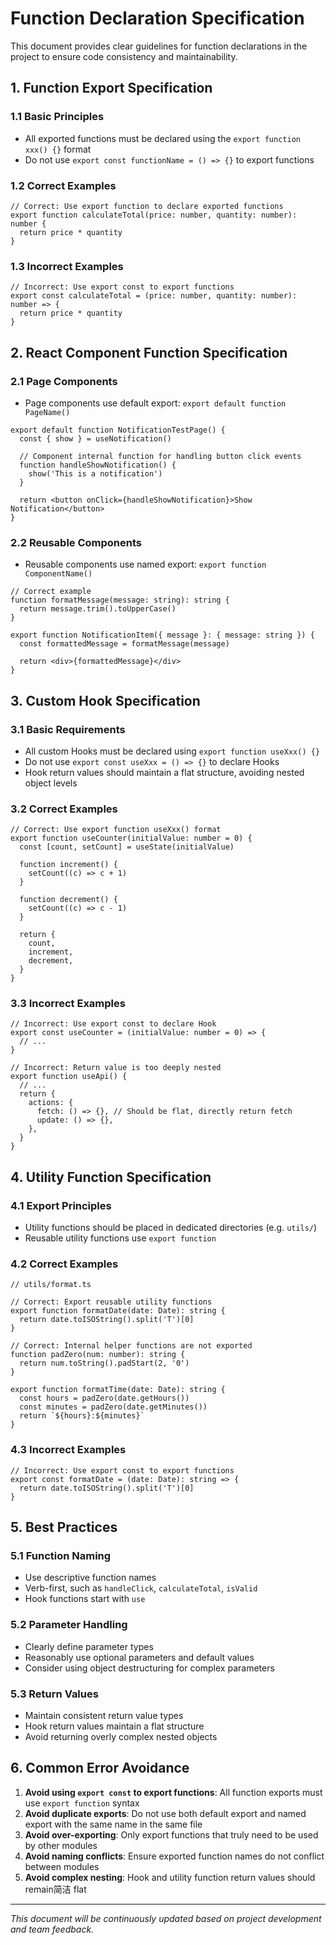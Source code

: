 # Function Declaration Specification

This document provides clear guidelines for function declarations in the project to ensure code consistency and maintainability.

## 1. Function Export Specification

### 1.1 Basic Principles

- All exported functions must be declared using the `export function xxx() {}` format
- Do not use `export const functionName = () => {}` to export functions

### 1.2 Correct Examples

```tsx
// Correct: Use export function to declare exported functions
export function calculateTotal(price: number, quantity: number): number {
  return price * quantity
}
```

### 1.3 Incorrect Examples

```tsx
// Incorrect: Use export const to export functions
export const calculateTotal = (price: number, quantity: number): number => {
  return price * quantity
}
```

## 2. React Component Function Specification

### 2.1 Page Components

- Page components use default export: `export default function PageName()`

```tsx
export default function NotificationTestPage() {
  const { show } = useNotification()

  // Component internal function for handling button click events
  function handleShowNotification() {
    show('This is a notification')
  }

  return <button onClick={handleShowNotification}>Show Notification</button>
}
```

### 2.2 Reusable Components

- Reusable components use named export: `export function ComponentName()`

```tsx
// Correct example
function formatMessage(message: string): string {
  return message.trim().toUpperCase()
}

export function NotificationItem({ message }: { message: string }) {
  const formattedMessage = formatMessage(message)

  return <div>{formattedMessage}</div>
}
```

## 3. Custom Hook Specification

### 3.1 Basic Requirements

- All custom Hooks must be declared using `export function useXxx() {}`
- Do not use `export const useXxx = () => {}` to declare Hooks
- Hook return values should maintain a flat structure, avoiding nested object levels

### 3.2 Correct Examples

```tsx
// Correct: Use export function useXxx() format
export function useCounter(initialValue: number = 0) {
  const [count, setCount] = useState(initialValue)

  function increment() {
    setCount((c) => c + 1)
  }

  function decrement() {
    setCount((c) => c - 1)
  }

  return {
    count,
    increment,
    decrement,
  }
}
```

### 3.3 Incorrect Examples

```tsx
// Incorrect: Use export const to declare Hook
export const useCounter = (initialValue: number = 0) => {
  // ...
}

// Incorrect: Return value is too deeply nested
export function useApi() {
  // ...
  return {
    actions: {
      fetch: () => {}, // Should be flat, directly return fetch
      update: () => {},
    },
  }
}
```

## 4. Utility Function Specification

### 4.1 Export Principles

- Utility functions should be placed in dedicated directories (e.g. `utils/`)
- Reusable utility functions use `export function`

### 4.2 Correct Examples

```tsx
// utils/format.ts

// Correct: Export reusable utility functions
export function formatDate(date: Date): string {
  return date.toISOString().split('T')[0]
}

// Correct: Internal helper functions are not exported
function padZero(num: number): string {
  return num.toString().padStart(2, '0')
}

export function formatTime(date: Date): string {
  const hours = padZero(date.getHours())
  const minutes = padZero(date.getMinutes())
  return `${hours}:${minutes}`
}
```

### 4.3 Incorrect Examples

```tsx
// Incorrect: Use export const to export functions
export const formatDate = (date: Date): string => {
  return date.toISOString().split('T')[0]
}
```

## 5. Best Practices

### 5.1 Function Naming

- Use descriptive function names
- Verb-first, such as `handleClick`, `calculateTotal`, `isValid`
- Hook functions start with `use`

### 5.2 Parameter Handling

- Clearly define parameter types
- Reasonably use optional parameters and default values
- Consider using object destructuring for complex parameters

### 5.3 Return Values

- Maintain consistent return value types
- Hook return values maintain a flat structure
- Avoid returning overly complex nested objects

## 6. Common Error Avoidance

1. **Avoid using `export const` to export functions**: All function exports must use `export function` syntax
2. **Avoid duplicate exports**: Do not use both default export and named export with the same name in the same file
3. **Avoid over-exporting**: Only export functions that truly need to be used by other modules
4. **Avoid naming conflicts**: Ensure exported function names do not conflict between modules
5. **Avoid complex nesting**: Hook and utility function return values should remain简洁 flat

---

_This document will be continuously updated based on project development and team feedback._
